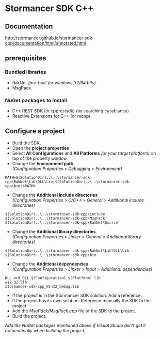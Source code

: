 # Stormancer SDK C++

## Documentation

http://stormancer.github.io/stormancer-sdk-cpp/documentation/html/annotated.html

## prerequisites

### Bundled libraries
- RakNet *(pre-built for windows 32/64 bits)*  
- MsgPack  

### NuGet packages to install  
- C++ REST SDK (or cpprestsdk) (by searching casablanca)  
- Reactive Extensions for C++ (or rxcpp)  

## Configure a project

- Build the SDK.  
- Open the **project properties**  
- Select **All Configurations** and **All Platforms** *(or your target platform)* on top of the property window.  
- Change the **Environment path**  
*(Configuration Properties > Debugging > Environment)*  
```
PATH=$(SolutionDir)..\..\stormancer-sdk-cpp\RakNet\Lib\DLL\Lib;$(SolutionDir)..\..\stormancer-sdk-cpp\bin;%PATH%  
```
- Change the **Additional include directories**  
*(Configuration Properties > C/C++ > General > Additional include directories)*  
```
$(SolutionDir)..\..\stormancer-sdk-cpp\include  
$(SolutionDir)..\..\stormancer-sdk-cpp\MsgPack  
$(SolutionDir)..\..\stormancer-sdk-cpp\RakNet\Source  
```
- Change the **Additional library directories**  
*(Configuration Properties > Linker > General > Additional library directories)*  
```
$(SolutionDir)..\..\stormancer-sdk-cpp\RakNet\Lib\DLL\Lib  
$(SolutionDir)..\..\stormancer-sdk-cpp\bin  
```
- Change the **Additional dependencies**  
*(Configuration Properties > Linker > Input > Additional dependencies)*  
```
DLL_vc9_DLL_$(Configuration)_$(Platform).lib  
ws2_32.lib  
stormancer-sdk-cpp_Win32_Debug.lib  
```
- If the project is in the Stormancer SDK solution. Add a reference.
- If the project has its own solution. Reference manually the SDK to the project.
- Add the *MsgPack/MsgPack.cpp* file of the SDK to the project.  
- Build the project.  

*Add the NuGet packages mentioned above if Visual Studio don't get it automatically when building the project*.  
